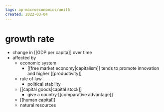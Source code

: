 ```yaml
---
tags: ap-macroeconomics/unit5 
created: 2022-03-04
---
```


# growth rate

- change in [[GDP per capita]] over time
- affected by
	- economic system
		- [[free market economy|capitalism]] tends to promote innovation and higher [[productivity]]
	- rule of law
		- political stability
	- [[capital goods|capital stock]]
		- give a country [[comparative advantage]]
	- [[human capital]]
	- natural resources

<!---->